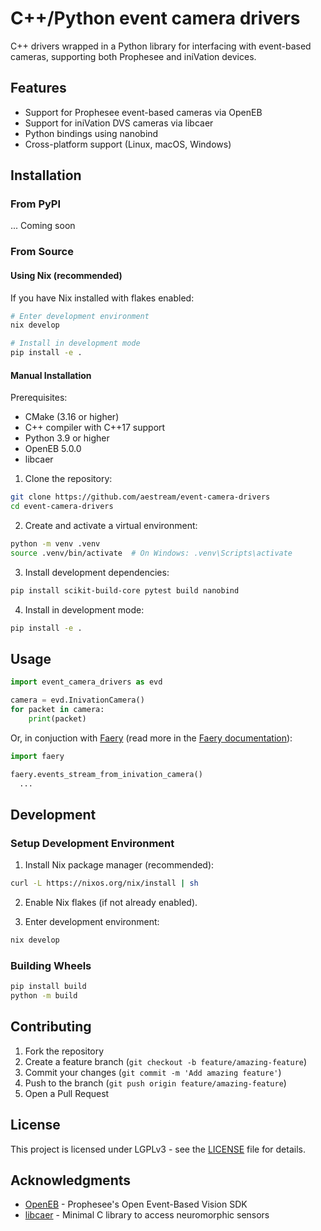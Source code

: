# C++/Python event camera drivers

C++ drivers wrapped in a Python library for interfacing with event-based cameras, supporting both Prophesee and iniVation devices.

## Features

- Support for Prophesee event-based cameras via OpenEB
- Support for iniVation DVS cameras via libcaer
- Python bindings using nanobind
- Cross-platform support (Linux, macOS, Windows)

## Installation

### From PyPI

... Coming soon

### From Source

#### Using Nix (recommended)

If you have Nix installed with flakes enabled:

```bash
# Enter development environment
nix develop

# Install in development mode
pip install -e .
```

#### Manual Installation

Prerequisites:
- CMake (3.16 or higher)
- C++ compiler with C++17 support
- Python 3.9 or higher
- OpenEB 5.0.0
- libcaer

1. Clone the repository:
```bash
git clone https://github.com/aestream/event-camera-drivers
cd event-camera-drivers
```

2. Create and activate a virtual environment:
```bash
python -m venv .venv
source .venv/bin/activate  # On Windows: .venv\Scripts\activate
```

3. Install development dependencies:
```bash
pip install scikit-build-core pytest build nanobind
```

4. Install in development mode:
```bash
pip install -e .
```

## Usage

```python
import event_camera_drivers as evd

camera = evd.InivationCamera()
for packet in camera:
    print(packet)
```

Or, in conjuction with [Faery](https://github.com/aestream/faery) (read more in the [Faery documentation](https://aestream.github.io/faery/)):

```python
import faery

faery.events_stream_from_inivation_camera()
  ...
```

## Development

### Setup Development Environment

1. Install Nix package manager (recommended):
```bash
curl -L https://nixos.org/nix/install | sh
```

2. Enable Nix flakes (if not already enabled).

3. Enter development environment:
```bash
nix develop
```

### Building Wheels

```bash
pip install build
python -m build
```

## Contributing

1. Fork the repository
2. Create a feature branch (`git checkout -b feature/amazing-feature`)
3. Commit your changes (`git commit -m 'Add amazing feature'`)
4. Push to the branch (`git push origin feature/amazing-feature`)
5. Open a Pull Request

## License

This project is licensed under LGPLv3 - see the [LICENSE](LICENSE) file for details.

## Acknowledgments

- [OpenEB](https://github.com/prophesee-ai/openeb) - Prophesee's Open Event-Based Vision SDK
- [libcaer](https://gitlab.com/inivation/dv/libcaer) - Minimal C library to access neuromorphic sensors
```